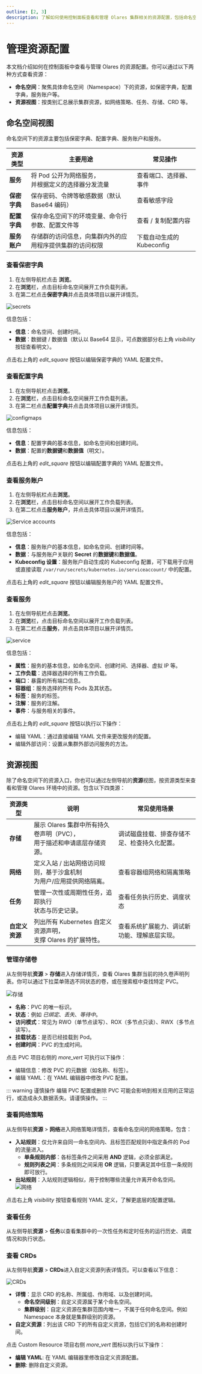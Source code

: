 ```yaml
---
outline: [2, 3]
description: 了解如何使用控制面板查看和管理 Olares 集群相关的资源配置，包括命名空间、Secrets、ConfigMaps、服务、存储、网络策略、任务和 CRD 
---
```

# 管理资源配置

本文档介绍如何在控制面板中查看与管理 Olares 的资源配置。你可以通过以下两种方式查看资源：

- **命名空间**：聚焦具体命名空间（Namespace）下的资源，如保密字典，配置字典，服务账户等。
- **资源视图**：按类别汇总展示集群资源，如网络策略、任务、存储、CRD 等。

## 命名空间视图

命名空间下的资源主要包括保密字典、配置字典、服务账户和服务。

| 资源类型                     | 主要用途                         | 常见操作 |
|--------------------------|------------------------------|--------|
| **服务**          | 将 Pod 公开为网络服务，<br/>并根据定义的选择器分发流量  | 查看端口、选择器、事件 |
| **保密字典**        | 保存密码、令牌等敏感数据（默认 Base64 编码）   | 查看敏感字段 |
| **配置字典**     | 保存命名空间下的环境变量、命令⾏参数、配置⽂件等     | 查看 / 复制配置内容 |
| **服务账户** | 存储群的访问信息，向集群内外的应⽤程序提供集群的访问权限 | 下载自动生成的 Kubeconfig |

### 查看保密字典 

1. 在左侧导航栏点击 **浏览**。
2. 在**浏览**栏，点击目标命名空间展开工作负载列表。
3. 在第二栏点击**保密字典**并点击具体项目以展开详情页。

![secrets](/images/zh/manual/olares/controlhub-secrets.png#bordered)

信息包括：
- **信息**：命名空间、创建时间。
- **数据**：数据键 / 数据值（默认以 Base64 显示，可点数据部分右上角 <i class="material-symbols-outlined">visibility</i> 按钮查看明文）。

点击右上角的 <i class="material-symbols-outlined">edit_square</i> 按钮以编辑保密字典的 YAML 配置文件。

### 查看配置字典

1. 在左侧导航栏点击**浏览**。
2. 在**浏览**栏，点击目标命名空间展开工作负载列表。
3. 在第二栏点击**配置字典**并点击具体项目以展开详情页。

![configmaps](/images/zh/manual/olares/controlhub-configmap.png#bordered)

信息包括：

- **信息**：配置字典的基本信息，如命名空间和创建时间。
- **数据**：配置的**数据键**和**数据值**（明文）。

点击右上角的 <i class="material-symbols-outlined">edit_square</i> 按钮以编辑配置字典的 YAML 配置文件。

### 查看服务账户

1. 在左侧导航栏点击**浏览**。
2. 在**浏览**栏，点击目标命名空间以展开工作负载列表。
3. 在第二栏点击**服务账户**，并点击具体项目以展开详情页。

![Service accounts](/images/zh/manual/olares/controlhub-service-account.png#bordered)

信息包括：

- **信息**：服务账户的基本信息，如命名空间、创建时间等。
- **数据**：与服务账户关联的 **Secret** 的**数据键**和**数据值**。
- **Kubeconfig 设置**：服务账户自动生成的 Kubeconfig 配置，可下载用于应用或直接读取 `/var/run/secrets/kubernetes.io/serviceaccount/` 中的配置。

点击右上角的 <i class="material-symbols-outlined">edit_square</i> 按钮以编辑服务账户的 YAML 配置文件。

### 查看服务

1. 在左侧导航栏点击**浏览**。
2. 在**浏览**栏，点击目标命名空间以展开工作负载列表。
3. 在第二栏点击**服务**，并点击具体项目以展开详情页。

![service](/images/zh/manual/olares/controlhub-service.png#bordered)

信息包括：

- **属性**：服务的基本信息，如命名空间、创建时间、选择器、虚拟 IP 等。
- **工作负载**：选择器选择的所有工作负载。
- **端口**：暴露的所有端口信息。
- **容器组**：服务选择的所有 Pods 及其状态。
- **标签**：服务的标签。
- **注解**：服务的注解。
- **事件**：与服务相关的事件。

点击右上角的 <i class="material-symbols-outlined">edit_square</i> 按钮以执行以下操作：

- 编辑 YAML：通过直接编辑 YAML 文件来更改服务的配置。
- 编辑外部访问：设置从集群外部访问服务的方法。

## 资源视图

除了命名空间下的资源入口，你也可以通过左侧导航的**资源**视图，按资源类型来查看和管理 Olares 环境中的资源。包含以下四类源：

| **资源类型**                | **说明**                                        | **常见使用场景**             |
|-------------------------|-----------------------------------------------|------------------------|
| **存储**        | 展示 Olares 集群中所有持久卷声明（PVC），<br/>用于描述和申请底层存储资源。 | 调试磁盘挂载、排查存储不足、检查持久化配置。 |
| **网络**       | 定义入站 / 出站网络访问规则，基于沙盒机制<br/>为用户/应用提供网络隔离。      | 查看容器组网络和隔离策略           |
| **任务** | 管理一次性或周期性任务，追踪执行<br/>状态与历史记录。                 | 查看任务执行历史、调度状态          |
| **自定义资源**        | 列出所有 Kubernetes 自定义资源声明，<br/>支撑 Olares 的扩展特性。 | 查看系统扩展能力、调试新功能、理解底层实现。 |

### 管理存储卷

从左侧导航**资源** > **存储**进入存储详情页，查看 Olares 集群当前的持久卷声明列表。你可以通过下拉菜单筛选不同状态的卷，或在搜索框中查找特定 PVC。

![存储](/images/zh/manual/olares/controlhub-pvc.png#bordered)

- **名称**：PVC 的唯一标识。
- **状态**：例如 *已绑定*、*丢失*、*等待中*。
- **访问模式**：常见为 RWO（单节点读写）、ROX（多节点只读）、RWX（多节点读写）。
- **挂载状态**：是否已经挂载到 Pod。
- **创建时间**：PVC 的生成时间。

点击 PVC 项目右侧的 <i class="material-symbols-outlined">more_vert</i> 可执行以下操作：
  - 编辑信息：修改 PVC 的元数据（如名称、标签）。 
  - 编辑 YAML：在 YAML 编辑器中修改 PVC 配置。 

::: warning 谨慎操作 
编辑 PVC 配置或删除 PVC 可能会影响到相关应用的正常运行，或造成永久数据丢失。请谨慎操作。
:::

### 查看网络策略

从左侧导航**资源** > **网络**进入网络策略详情页，查看命名空间的网络策略，包含：

- **入站规则**：仅允许来自同一命名空间内、且标签匹配规则中指定条件的 Pod 的流量进入。
    - **单条规则内部**：各标签条件之间采用 **AND** 逻辑，必须全部满足。
    - **规则列表之间**：多条规则之间采用 **OR** 逻辑，只要满足其中任意一条规则即可放行。
- **出站规则**：入站规则逻辑相似，用于控制哪些流量允许离开命名空间。
![网络](/images/zh/manual/olares/controlhub-network.png#bordered)

点击右上角 <i class="material-symbols-outlined">visibility</i> 按钮查看规则 YAML 定义，了解更底层的配置逻辑。

### 查看任务
从左侧导航**资源** > **任务**以查看集群中的一次性任务和定时任务的运行历史、调度情况和执行状态。

### 查看 CRDs

从左侧导航**资源** > **CRDs**进入自定义资源列表详情页。可以查看以下信息：

![CRDs](/images/zh/manual/olares/controlhub-crd.png#bordered)

- **详情**：显示 CRD 的名称、所属组、作用域、以及创建时间。
    - **命名空间级别**：自定义资源属于某个命名空间。
    - **集群级别**：自定义资源在集群范围内唯一，不属于任何命名空间。例如 Namespace 本身就是集群级别的资源。
- **自定义资源**：列出该 CRD 下的所有自定义资源，包括它们的名称和创建时间。

点击 Custom Resource 项目右侧 <i class="material-symbols-outlined">more_vert</i> 图标以执行以下操作：

- **编辑 YAML**: 在 YAML 编辑器里修改自定义资源配置。
- **删除**: 删除自定义资源。